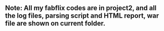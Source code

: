 ## Note: All my fabflix codes are in project2, and all the log files, parsing script and HTML report, war file are shown on current folder.
